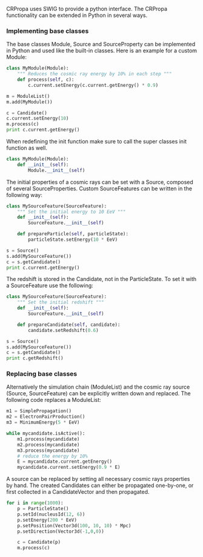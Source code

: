 CRPropa uses SWIG to provide a python interface. 
The CRPropa functionality can be extended in Python in several ways.

### Implementing base classes
The base classes Module, Source and SourceProperty can be implemented in Python and used like the built-in classes. Here is an example for a custom Module:
```python
class MyModule(Module):
    """ Reduces the cosmic ray energy by 10% in each step """
    def process(self, c):
        c.current.setEnergy(c.current.getEnergy() * 0.9)

m = ModuleList()
m.add(MyModule())

c = Candidate()
c.current.setEnergy(10)
m.process(c)
print c.current.getEnergy()
```

When redefining the init function make sure to call the super classes init function as well.
```python
class MyModule(Module):
    def __init__(self):
        Module.__init__(self)
```


The initial properties of a cosmic rays can be set with a Source, composed of several SourceProperties.
Custom SourceFeatures can be written in the following way:
```python
class MySourceFeature(SourceFeature):
    """ Set the initial energy to 10 EeV """
    def __init__(self):
        SourceFeature.__init__(self)

    def prepareParticle(self, particleState):
        particleState.setEnergy(10 * EeV)

s = Source()
s.add(MySourceFeature())
c = s.getCandidate()
print c.current.getEnergy()
```

The redshift is stored in the Candidate, not in the ParticleState. To set it with a SourceFeature use the following:
```python
class MySourceFeature(SourceFeature):
    """ Set the initial redshift """
    def __init__(self):
        SourceFeature.__init__(self)

    def prepareCandidate(self, candidate):
        candidate.setRedshift(0.6)

s = Source()
s.add(MySourceFeature())
c = s.getCandidate()
print c.getRedshift()
```

### Replacing base classes
Alternatively the simulation chain (ModuleList) and the cosmic ray source (Source, SourceFeature) can be explicitly written down and replaced.
The following code replaces a ModuleList:
```python
m1 = SimplePropagation()
m2 = ElectronPairProduction()
m3 = MinimumEnergy(5 * EeV)

while mycandidate.isActive():
    m1.process(mycandidate)
    m2.process(mycandidate)
    m3.process(mycandidate)
    # reduce the energy by 10%
    E = mycandidate.current.getEnergy()
    mycandidate.current.setEnergy(0.9 * E)
```

A source can be replaced by setting all necessary cosmic rays properties by hand.
The created Candidates can either be propagated one-by-one, or first collected in a CandidateVector and then propagated.
```python
for i in range(1000):
    p = ParticleState()
    p.setId(nucleusId(12, 6))
    p.setEnergy(200 * EeV)
    p.setPosition(Vector3d(100, 10, 10) * Mpc)
    p.setDirection(Vector3d(-1,0,0))

    c = Candidate(p)
    m.process(c)
```



 


